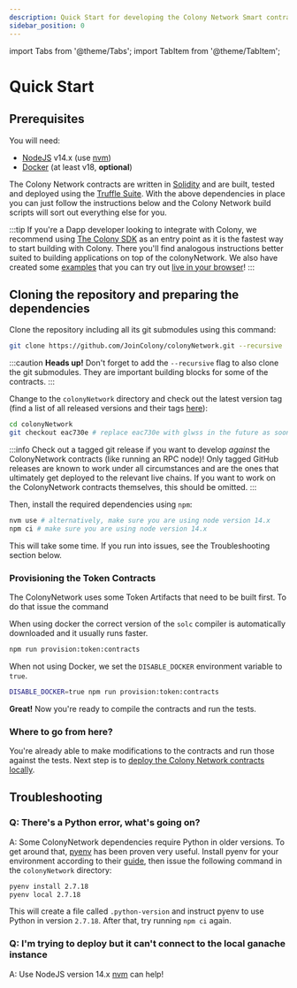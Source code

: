 ```yaml
---
description: Quick Start for developing the Colony Network Smart contracts
sidebar_position: 0
---
```


import Tabs from '@theme/Tabs';
import TabItem from '@theme/TabItem';

# Quick Start

## Prerequisites

You will need:

* [NodeJS](https://nodejs.org/en/) v14.x (use [nvm](https://github.com/nvm-sh/nvm))
* [Docker](https://docs.docker.com/get-docker/) (at least v18, **optional**)

The Colony Network contracts are written in [Solidity](https://soliditylang.org/) and are built, tested and deployed using the [Truffle Suite](https://trufflesuite.com/). With the above dependencies in place you can just follow the instructions below and the Colony Network build scripts will sort out everything else for you.

:::tip
If you're a Dapp developer looking to integrate with Colony, we recommend using [The Colony SDK](https://docs.colony.io/colonysdk/) as an entry point as it is the fastest way to start building with Colony. There you'll find analogous instructions better suited to building applications on top of the colonyNetwork. We also have created some [examples](https://github.com/JoinColony/colonyJS/tree/main/packages/sdk/examples) that you can try out [live in your browser](https://joincolony.github.io/colonyJS/)!
:::

## Cloning the repository and preparing the dependencies

Clone the repository including all its git submodules using this command:

```bash
git clone https://github.com/JoinColony/colonyNetwork.git --recursive
```

:::caution
**Heads up!** Don't forget to add the `--recursive` flag to also clone the git submodules. They are important building blocks for some of the contracts.
:::

Change to the `colonyNetwork` directory and check out the latest version tag (find a list of all released versions and their tags [here](https://github.com/JoinColony/colonyNetwork/releases)):

```bash
cd colonyNetwork
git checkout eac730e # replace eac730e with glwss in the future as soon as it's available
```

:::info
Check out a tagged git release if you want to develop _against_ the ColonyNetwork contracts (like running an RPC node)! Only tagged GitHub releases are known to work under all circumstances and are the ones that ultimately get deployed to the relevant live chains. If you want to work on the ColonyNetwork contracts themselves, this should be omitted.
:::

Then, install the required dependencies using `npm`:

```bash
nvm use # alternatively, make sure you are using node version 14.x
npm ci # make sure you are using node version 14.x
```

This will take some time. If you run into issues, see the Troubleshooting section below.

### Provisioning the Token Contracts

The ColonyNetwork uses some Token Artifacts that need to be built first. To do that issue the command

<Tabs>
<TabItem value="docker" label="Using Docker" default>

When using docker the correct version of the `solc` compiler is automatically downloaded and it usually runs faster.

```bash
npm run provision:token:contracts
```
</TabItem>
<TabItem value="nodocker" label="Without Docker">

When not using Docker, we set the `DISABLE_DOCKER` environment variable to `true`.

```bash
DISABLE_DOCKER=true npm run provision:token:contracts
```

</TabItem>
</Tabs>

**Great!** Now you're ready to compile the contracts and run the tests.

### Where to go from here?

You're already able to make modifications to the contracts and run those against the tests. Next step is to [deploy the Colony Network contracts locally](guides/deploying-colony-locally).

## Troubleshooting

### Q: There's a Python error, what's going on?

A: Some ColonyNetwork dependencies require Python in older versions. To get around that, [pyenv](https://github.com/pyenv/pyenv) has been proven very useful. Install pyenv for your environment according to their [guide](https://github.com/pyenv/pyenv#installation), then issue the following command in the `colonyNetwork` directory:

```bash
pyenv install 2.7.18
pyenv local 2.7.18
```

This will create a file called `.python-version` and instruct pyenv to use Python in version `2.7.18`. After that, try running `npm ci` again.

### Q: I'm trying to deploy but it can't connect to the local ganache instance

A: Use NodeJS version 14.x [nvm](https://github.com/nvm-sh/nvm) can help!
